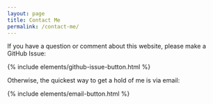 ```yaml
---
layout: page
title: Contact Me
permalink: /contact-me/
---
```


If you have a question or comment about this website, please make a GitHub Issue:

{% include elements/github-issue-button.html %}

Otherwise, the quickest way to get a hold of me is via email:

{% include elements/email-button.html %}
